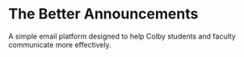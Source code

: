 # The Better Announcements

A simple email platform designed to help Colby students and faculty communicate more effectively.
